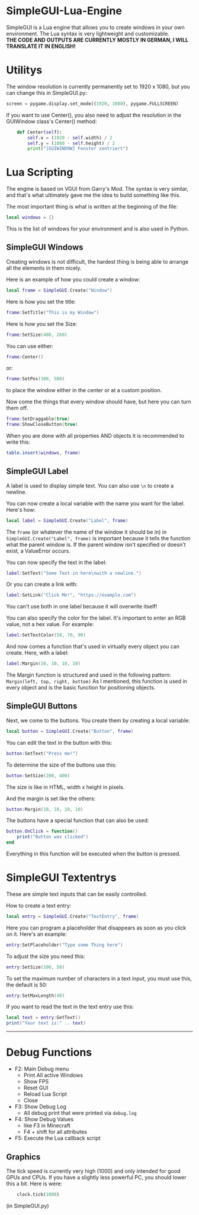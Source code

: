 # SimpleGUI-Lua-Engine
SimpleGUI is a Lua engine that allows you to create windows in your own environment. The Lua syntax is very lightweight and customizable. \
**THE CODE AND OUTPUTS ARE CURRENTLY MOSTLY IN GERMAN, I WILL TRANSLATE IT IN ENGLISH!**

# Utilitys
The window resolution is currently permanently set to 1920 x 1080, but you can change this in SimpleGUI.py:
````python
screen = pygame.display.set_mode((1920, 1080), pygame.FULLSCREEN)
````
 If you want to use Center(), you also need to adjust the resolution in the GUIWindow class's Center() method:
````python
    def Center(self):
        self.x = (1920 - self.width) / 2
        self.y = (1080 - self.height) / 2
        print("[GUIWINDOW] Fenster zentriert") 
````

# Lua Scripting
The engine is based on VGUI from Garry's Mod. The syntax is very similar, and that's what ultimately gave me the idea to build something like this.

The most important thing is what is written at the beginning of the file: 
````lua
local windows = {}
````
This is the list of windows for your environment and is also used in Python.

## SimpleGUI Windows
Creating windows is not difficult, the hardest thing is being able to arrange all the elements in them nicely.

Here is an example of how you could create a window:
````lua
local frame = SimpleGUI.Create("Window")
````

Here is how you set the title:
````lua
frame:SetTitle("This is my Window")
````

Here is how you set the Size:
````lua
frame:SetSize(480, 260)
````

You can use either:
````lua
frame:Center()
````
or:
````lua
frame:SetPos(300, 500)
````
to place the window either in the center or at a custom position.

Now come the things that every window should have, but here you can turn them off.
````lua
frame:SetDraggable(true)
frame:ShowCloseButton(true)
````

When you are done with all properties AND objects it is recommended to write this:
````lua
table.insert(windows, frame)
````

## SimpleGUI Label
A label is used to display simple text. You can also use ````\n```` to create a newline.

You can now create a local variable with the name you want for the label. Here's how:
````lua
local label = SimpleGUI.Create("Label", frame)
````
The ````frame```` (or whatever the name of the window it should be in) in ````SimpleGUI.Create("Label", frame)```` is important because it tells the function what the parent window is. If the parent window isn't specified or doesn't exist, a ValueError occurs.

You can now specify the text in the label:
````lua
label:SetText("Some Text in here\nwith a newline.")
````
Or you can create a link with:
````lua
label:SetLink("Click Me!", "https://example.com")
````
You can't use both in one label because it will overwrite itself! 

You can also specify the color for the label. It's important to enter an RGB value, not a hex value. For example:
````lua
label:SetTextColor(50, 70, 90)
````

And now comes a function that's used in virtually every object you can create. Here, with a label:
````lua
label:Margin(10, 10, 10, 10)
````

The Margin function is structured and used in the following pattern: ````Margin(left, top, right, bottom)````
As I mentioned, this function is used in every object and is the basic function for positioning objects.

## SimpleGUI Buttons
Next, we come to the buttons. You create them by creating a local variable:
````lua
local button = SimpleGUI.Create("Button", frame)
````

You can edit the text in the button with this:
````lua
button:SetText("Press me!")
````

To determine the size of the buttons use this:
````lua
button:SetSize(200, 400)
````
The size is like in HTML, width x height in pixels.

And the margin is set like the others:
````lua
button:Margin(10, 10, 10, 10)
````

The buttons have a special function that can also be used:
````lua
button.OnClick = function()
    print("Button was clicked")
end
````
Everything in this function will be executed when the button is pressed.

# SimpleGUI Textentrys
These are simple text inputs that can be easily controlled.

How to create a text entry:
````lua
local entry = SimpleGUI.Create("TextEntry", frame)
````

Here you can program a placeholder that disappears as soon as you click on it. Here's an example: 
````lua
entry:SetPlaceholder("Type some Thing here")
````

To adjust the size you need this:
````lua
entry:SetSize(200, 50)
````

To set the maximum number of characters in a text input, you must use this, the default is 50:
````lua
entry:SetMaxLength(40)
````

If you want to read the text in the text entry use this:
````lua
local text = entry:GetText()
print("Your text is:" .. text)
````

---
# Debug Functions
- F2: Main Debug menu
     - Print All active Windows
     - Show FPS
     - Reset GUI
     - Reload Lua Script
     - Close
- F3: Show Debug Log
     - All debug print that were printed via ````debug.log````
- F4: Show Debug Values
     - like F3 in Minecraft
     - F4 + shift for all attributes
- F5: Execute the Lua callback script

## Graphics
The tick speed is currently very high (1000) and only intended for good GPUs and CPUs. If you have a slightly less powerful PC, you should lower this a bit. Here is were:
````python
    clock.tick(1000)
```` 
(in SimpleGUI.py) 
